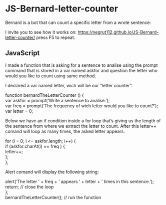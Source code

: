 # JS-Bernard-letter-counter

<p>Bernard is a bot that can count a specific letter from a wrote sentence:</p>
<p>I invite you to see how it works on: <a href="https://negrut112.github.io/JS-Bernard-letter-counter/">https://negrut112.github.io/JS-Bernard-letter-counter/</a> press F5 to repeat.</p>

## JavaScript

<p>I made a function that is asking for a sentence to analise using the prompt command that is stored in a var named askfor and question the letter who would you like to count using same method.<br>
  
I declared a var named letter, wich will be our “letter counter”.</p>

<p>function bernardTheLetterCounter () {<br>
var askfor = prompt(‘Write a sentence to analise.’);<br>
var freq = prompt(‘The frequency of wich letter would you like to count?’);<br>
var letter = 0;</p>

<p>Below we have an if condition inside a for loop that’s giving us the length of the sentence from where we extract the letter to count. After this letter++ comand will loop as many times, the asked letter appears.</p>

<p>for (i = 0; i &lt;= askfor.length; i++) {<br>
if (askfor.charAt(i) == freq ) {<br>
letter++;<br>
};<br>
};</p>

<p>Alert comand will display the following string:</p>
<p>alert(‘The letter ’ + freq + ’ appears ’ + letter + ’ times in this sentence.’);<br>
return; // close the loop<br>
};<br>
bernardTheLetterCounter(); // run the function</p>
